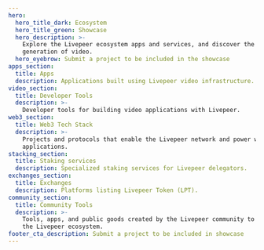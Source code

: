 ```yaml
---
hero:
  hero_title_dark: Ecosystem
  hero_title_green: Showcase
  hero_description: >-
    Explore the Livepeer ecosystem apps and services, and discover the next
    generation of video.
  hero_eyebrow: Submit a project to be included in the showcase
apps_section:
  title: Apps
  description: Applications built using Livepeer video infrastructure.
video_section:
  title: Developer Tools
  description: >-
    Developer tools for building video applications with Livepeer.
web3_section:
  title: Web3 Tech Stack
  description: >-
    Projects and protocols that enable the Livepeer network and power web3 video
    applications.
stacking_section:
  title: Staking services
  description: Specialized staking services for Livepeer delegators.
exchanges_section:
  title: Exchanges
  description: Platforms listing Livepeer Token (LPT).
community_section:
  title: Community Tools
  description: >-
    Tools, apps, and public goods created by the Livepeer community to support
    the Livepeer ecosystem.
footer_cta_description: Submit a project to be included in showcase
---
```

